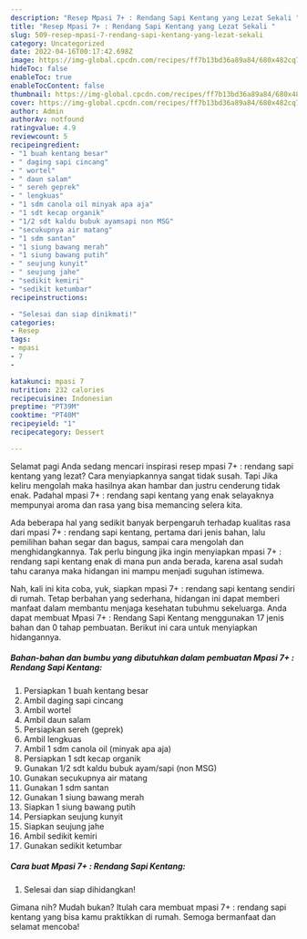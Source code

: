 ```yaml
---
description: "Resep Mpasi 7+ : Rendang Sapi Kentang yang Lezat Sekali "
title: "Resep Mpasi 7+ : Rendang Sapi Kentang yang Lezat Sekali "
slug: 509-resep-mpasi-7-rendang-sapi-kentang-yang-lezat-sekali
category: Uncategorized
date: 2022-04-16T00:17:42.698Z
image: https://img-global.cpcdn.com/recipes/ff7b13bd36a89a84/680x482cq70/mpasi-7-rendang-sapi-kentang-foto-resep-utama.jpg
hideToc: false
enableToc: true
enableTocContent: false
thumbnail: https://img-global.cpcdn.com/recipes/ff7b13bd36a89a84/680x482cq70/mpasi-7-rendang-sapi-kentang-foto-resep-utama.jpg
cover: https://img-global.cpcdn.com/recipes/ff7b13bd36a89a84/680x482cq70/mpasi-7-rendang-sapi-kentang-foto-resep-utama.jpg
author: Admin
authorAv: notfound
ratingvalue: 4.9
reviewcount: 5
recipeingredient:
- "1 buah kentang besar"
- " daging sapi cincang"
- " wortel"
- " daun salam"
- " sereh geprek"
- " lengkuas"
- "1 sdm canola oil minyak apa aja"
- "1 sdt kecap organik"
- "1/2 sdt kaldu bubuk ayamsapi non MSG"
- "secukupnya air matang"
- "1 sdm santan"
- "1 siung bawang merah"
- "1 siung bawang putih"
- " seujung kunyit"
- " seujung jahe"
- "sedikit kemiri"
- "sedikit ketumbar"
recipeinstructions:

- "Selesai dan siap dinikmati!"
categories:
- Resep
tags:
- mpasi
- 7
- 

katakunci: mpasi 7  
nutrition: 232 calories
recipecuisine: Indonesian
preptime: "PT39M"
cooktime: "PT40M"
recipeyield: "1"
recipecategory: Dessert

---
```



Selamat pagi Anda sedang mencari inspirasi resep mpasi 7+ : rendang sapi kentang yang lezat? Cara menyiapkannya sangat tidak susah. Tapi Jika keliru mengolah maka hasilnya akan hambar dan justru cenderung tidak enak. Padahal mpasi 7+ : rendang sapi kentang yang enak selayaknya mempunyai aroma dan rasa yang bisa memancing selera kita.


Ada beberapa hal yang sedikit banyak berpengaruh terhadap kualitas rasa dari mpasi 7+ : rendang sapi kentang, pertama dari jenis bahan, lalu pemilihan bahan segar dan bagus, sampai cara mengolah dan menghidangkannya. Tak perlu bingung jika ingin menyiapkan mpasi 7+ : rendang sapi kentang enak di mana pun anda berada, karena asal sudah tahu caranya maka hidangan ini mampu menjadi suguhan istimewa.




Nah, kali ini kita coba, yuk, siapkan mpasi 7+ : rendang sapi kentang sendiri di rumah. Tetap berbahan yang sederhana, hidangan ini dapat memberi manfaat dalam membantu menjaga kesehatan tubuhmu sekeluarga. Anda dapat membuat Mpasi 7+ : Rendang Sapi Kentang menggunakan 17 jenis bahan dan 0 tahap pembuatan. Berikut ini cara untuk menyiapkan hidangannya.

<!--inarticleads1-->

##### Bahan-bahan dan bumbu yang dibutuhkan dalam pembuatan Mpasi 7+ : Rendang Sapi Kentang:

1. Persiapkan 1 buah kentang besar
1. Ambil  daging sapi cincang
1. Ambil  wortel
1. Ambil  daun salam
1. Persiapkan  sereh (geprek)
1. Ambil  lengkuas
1. Ambil 1 sdm canola oil (minyak apa aja)
1. Persiapkan 1 sdt kecap organik
1. Gunakan 1/2 sdt kaldu bubuk ayam/sapi (non MSG)
1. Gunakan secukupnya air matang
1. Gunakan 1 sdm santan
1. Gunakan 1 siung bawang merah
1. Siapkan 1 siung bawang putih
1. Persiapkan  seujung kunyit
1. Siapkan  seujung jahe
1. Ambil sedikit kemiri
1. Gunakan sedikit ketumbar




<!--inarticleads2-->

##### Cara buat Mpasi 7+ : Rendang Sapi Kentang:


1. Selesai dan siap dihidangkan!



Gimana nih? Mudah bukan? Itulah cara membuat mpasi 7+ : rendang sapi kentang yang bisa kamu praktikkan di rumah. Semoga bermanfaat dan selamat mencoba!
